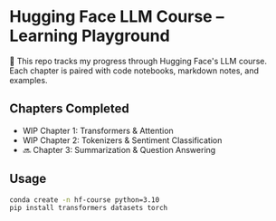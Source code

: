 # Hugging Face LLM Course – Learning Playground

🧪 This repo tracks my progress through Hugging Face's LLM course.  
Each chapter is paired with code notebooks, markdown notes, and examples.

## Chapters Completed
- WIP Chapter 1: Transformers & Attention
- WIP Chapter 2: Tokenizers & Sentiment Classification
- 🔜 Chapter 3: Summarization & Question Answering

## Usage
```bash
conda create -n hf-course python=3.10
pip install transformers datasets torch
